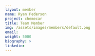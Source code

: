 ```yaml
---
layout: member
name: Ryan Pederson
project: chemecar
title: Team Member
img: /assets/images/members/default.png
email:
weight: 5000
biography: >
linkedin:
---
```

